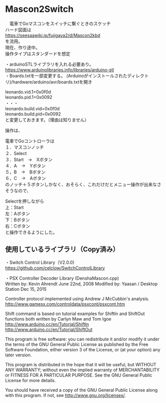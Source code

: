 # Mascon2Switch
　電車でGoマスコンをスイッチに繫ぐときのスケッチ  
 ハード図面は  
https://seesaawiki.jp/fujigaya2/d/Mascon2kbd  
を流用。  
現在、作り途中。  
操作タイプはスタンダードを想定  

・arduinoSTLライブラリを入れる必要あり。  
https://www.arduinolibraries.info/libraries/arduino-stl  
・Boards.txtを一部変更する。
(Arduinoがインストールされたディレクトリ)/hardware/arduino/avr/boards.txtを開き

leonardo.vid.1=0x0f0d  
leonardo.pid.1=0x0092  
・・・  
leonardo.build.vid=0x0f0d  
leonardo.build.pid=0x0092  
と変更しておきます。（理由は知りません）  

操作は、  

電車でGoコントローラは  
１．マスコンノッチ  
２．Select  
３．Start　→　Xボタン  
４．A　→　Yボタン  
５，B　→　Bボタン  
６，C　→　Aボタン  
のノッチ＋５ボタンしかなく、おそらく、これだけだとメニュー操作が出来なさそうなので、  

Selectを押しながら  
上：Start  
左：Aボタン  
下：Bボタン  
右：Cボタン  
と操作できるようにした。  


## 使用しているライブラリ（Copy済み）  
・Switch Control Library（V2.0.0)  
https://github.com/celclow/SwitchControlLibrary

・PSX Controller Decoder Library (DenshaMascon.cpp)  
Written by: Kevin Ahrendt June 22nd, 2008
Modified by: Yaasan / Desktop Station Dec 15, 2015

Controller protocol implemented using Andrew J McCubbin's analysis.
http://www.gamesx.com/controldata/psxcont/psxcont.htm

Shift command is based on tutorial examples for ShiftIn and ShiftOut
functions both written by Carlyn Maw and Tom Igoe
http://www.arduino.cc/en/Tutorial/ShiftIn
http://www.arduino.cc/en/Tutorial/ShiftOut

This program is free software: you can redistribute it and/or modify
it under the terms of the GNU General Public License as published by
the Free Software Foundation, either version 3 of the License, or
(at your option) any later version.

This program is distributed in the hope that it will be useful,
but WITHOUT ANY WARRANTY; without even the implied warranty of
MERCHANTABILITY or FITNESS FOR A PARTICULAR PURPOSE.  See the
GNU General Public License for more details.

You should have received a copy of the GNU General Public License
along with this program.  If not, see <http://www.gnu.org/licenses/>.
